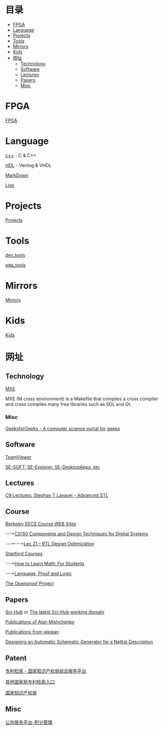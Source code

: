 # 目录
- [FPGA](#FPGA)
- [Language](#Language)
- [Projects](#Projects)
- [Tools](#Tools)
- [Mirrors](#Mirrors)
- [Kids](#Kids)
- [网址](#网址)
  - [Technology](#Technology)
  - [Software](#Software)
  - [Lectures](#Lectures)
  - [Papers](#Papers)
  - [Misc](#Misc)

# FPGA
[FPGA](fpga/README.md)

# Language
[c++](language/cplusplus.md) - C & C++

[HDL](language/HDL.md) - Verilog & VHDL

[MarkDown](language/MarkDown.md)

[Lisp](language/Lisp.md)

# Projects
[Projects](projects/README.md)

# Tools
[dev_tools](dev_tools/README.md)

[eda_tools](eda_tools/README.md)

# Mirrors
[Mirrors](mirrors/README.md)

# Kids
[Kids](kids/README.md)

# 网址
## Technology

[MXE](https://mxe.cc/)

MXE (M cross environment) is a Makefile that compiles a cross compiler and cross compiles many free libraries such as SDL and Qt.

### Misc

[GeeksforGeeks - A computer science portal for geeks](https://www.geeksforgeeks.org/)

## Software

[TeamViewer](https://alternativeto.net/software/teamviewer/)

[SE-SOFT: SE-Explorer, SE-DesktopApps, etc](http://se-soft.com)

## Lectures

[C9 Lectures: Stephan T Lavavej - Advanced STL](https://channel9.msdn.com/Series/C9-Lectures-Stephan-T-Lavavej-Advanced-STL/C9-Lectures-Stephan-T-Lavavej-Advanced-STL-3-of-n)

## Course

[Berkeley EECS Course WEB Sites](http://inst.eecs.berkeley.edu/classes-eecs.html)

---+[CS150 Components and Design Techniques for Digital Systems](http://inst.eecs.berkeley.edu/~cs150/archives.html)

---+---+[Lec 21 – RTL Design Optimization](http://www-inst.eecs.berkeley.edu/~cs150/fa04/Lecture/lec21.ppt)

[Stanford Courses](https://online.stanford.edu/courses)

---+[How to Learn Math: For Students](https://online.stanford.edu/courses/gse-yeduc115-s-how-learn-math-students)

---+[Language, Proof and Logic](https://online.stanford.edu/courses/sohs-xlpl-sp-language-proof-and-logic)

[The Openproof Project](https://ggweb.gradegrinder.net/openproof)

## Papers

[Sci-Hub](https://sci-hub.tw/) or [The latest Sci-Hub working domain](https://lovescihub.wordpress.com/)

[Publications of Alan Mishchenko](https://people.eecs.berkeley.edu/~alanmi/publications/)

[Publications from wkqian](http://umji.sjtu.edu.cn/~wkqian/publications.html)

[Designing an Automatic Schematic Generator for a Netlist Description](http://citeseerx.ist.psu.edu/viewdoc/download?doi=10.1.1.6.3952&rep=rep1&type=pdf)

## Patent

[专利检索 - 国家知识产权局综合服务平台](http://www.sipo.gov.cn/zhfwpt/zljs/) 

[其他国家局专利检索入口](http://www.sipo.gov.cn/zhfwpt/zljs/qtgjzljsrk/) 

[国家知识产权局](http://www.sipo.gov.cn/)

## Misc

[公共服务平台-积分管理](https://jzzjf.12333sh.gov.cn/jzzjf/pingfen/bszn5.jsp)
